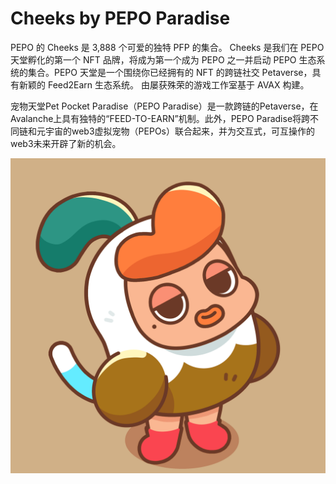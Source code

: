 # Cheeks by PEPO Paradise

PEPO 的 Cheeks 是 3,888 个可爱的独特 PFP 的集合。 Cheeks 是我们在 PEPO 天堂孵化的第一个 NFT 品牌，将成为第一个成为 PEPO 之一并启动 PEPO 生态系统的集合。PEPO 天堂是一个围绕你已经拥有的 NFT 的跨链社交 Petaverse，具有新颖的 Feed2Earn 生态系统。 由屡获殊荣的游戏工作室基于 AVAX 构建。

宠物天堂Pet Pocket Paradise（PEPO Paradise）是一款跨链的Petaverse，在Avalanche上具有独特的“FEED-TO-EARN”机制。此外，PEPO Paradise将跨不同链和元宇宙的web3虚拟宠物（PEPOs）联合起来，并为交互式，可互操作的web3未来开辟了新的机会。

![nft](unnamed.png)
